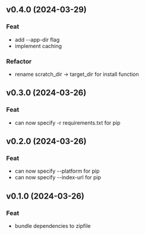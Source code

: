 ## v0.4.0 (2024-03-29)

### Feat

- add --app-dir flag
- implement caching

### Refactor

- rename scratch_dir -> target_dir for install function

## v0.3.0 (2024-03-26)

### Feat

- can now specify -r requirements.txt for pip

## v0.2.0 (2024-03-26)

### Feat

- can now specify --platform for pip
- can now specify --index-url for pip

## v0.1.0 (2024-03-26)

### Feat

- bundle dependencies to zipfile
